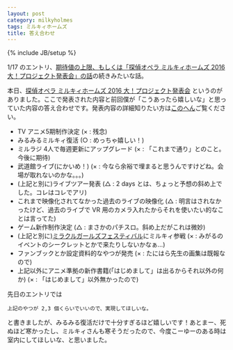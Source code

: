 ```yaml
---
layout: post
category: milkyholmes
tags: ミルキィホームズ
title: 答え合わせ
---
```

{% include JB/setup %}

1/17 のエントリ、[期待値の上限、もしくは「探偵オペラ ミルキィホームズ 2016 大！プロジェクト発表会」の話](/milkyholmes/2016/01/17/milky)の続きみたいな話。

本日、[探偵オペラ ミルキィホームズ 2016 大！プロジェクト発表会](http://bushiroad.com/events/milkyholmes_project2016.html) というのがありました。ここで発表された内容と前回僕が「こうあったら嬉しいな」と思っていた内容の答え合わせです。発表内容の詳細知りたい方は[このへん](http://milky-holmes.com/news/2016/)ご覧ください。

+ TV アニメ5期制作決定 (× : 残念)
+ みるみるミルキィ復活 (○ : めっちゃ嬉しい！)
+ ミルラジ 4人で毎週更新にアップグレード (× : 「これまで通り」とのこと。今後に期待)
+ 武道館ライブ(にかいめ！) (× : 今なら余裕で埋まると思うんですけどね。会場が取れないのかな。。。)
+ (上記と別に)ライブツアー発表 (△ : 2 days とは、ちょっと予想の斜め上でした。コレはコレでアリ)
+ これまで映像化されてなかった過去のライブの映像化 (△ : 明言はされなかったけど、過去のライブで VR 用のカメラ入れたからそれを使いたい的なことは言ってた)
+ ゲーム新作制作決定 (△ : まさかのパチスロ。斜め上だがこれは微妙)
+ (上記と別に)[ミラクルガールズフェスティバル](http://miracle.sega.jp/)にミルキィ参戦 (× : みがるのイベントのシークレットとかで来たりしないかなぁ...)
+ ファンブックとか設定資料的なやつが発売 (× : たにはら先生の画集は既報なので)
+ 上記以外にアニメ準拠の新作書籍(「はじめまして」は出るからそれ以外の何か) (× : 「はじめまして」以外無かったので)

先日のエントリでは

```
上記のやつが 2,3 個くらいでいいので、実現してほしいな。
```

と書きましたが、みるみる復活だけで十分すぎるほど嬉しいです！あとまー、死ぬほど寒かったし、ミルキィさんも寒そうだったので、今度こーゆーのある時は室内にしてほしいな、と思いました。

